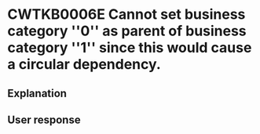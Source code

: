 # CWTKB0006E Cannot set business category ''0'' as parent of business category ''1'' since this would cause a circular dependency.

## Explanation

## User response